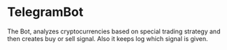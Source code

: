 # TelegramBot
The Bot, analyzes cryptocurrencies based on special trading strategy and then creates buy or sell signal. Also it  keeps log which signal is given. 
